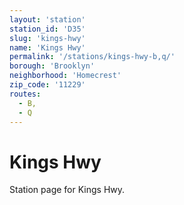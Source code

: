 ```yaml
---
layout: 'station'
station_id: 'D35'
slug: 'kings-hwy'
name: 'Kings Hwy'
permalink: '/stations/kings-hwy-b,q/'
borough: 'Brooklyn'
neighborhood: 'Homecrest'
zip_code: '11229'
routes:
  - B,
  - Q
---
```

# Kings Hwy

Station page for Kings Hwy.
